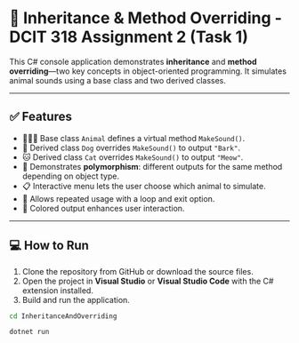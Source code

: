 # 🐾 Inheritance & Method Overriding - DCIT 318 Assignment 2 (Task 1)

This C# console application demonstrates **inheritance** and **method overriding**—two key concepts in object-oriented programming. It simulates animal sounds using a base class and two derived classes.

---

## ✅ Features

- 👨‍👩‍👧 Base class `Animal` defines a virtual method `MakeSound()`.
- 🐶 Derived class `Dog` overrides `MakeSound()` to output `"Bark"`.
- 🐱 Derived class `Cat` overrides `MakeSound()` to output `"Meow"`.
- 🧠 Demonstrates **polymorphism**: different outputs for the same method depending on object type.
- 📋 Interactive menu lets the user choose which animal to simulate.
- 🔁 Allows repeated usage with a loop and exit option.
- 🎨 Colored output enhances user interaction.

---

## 💻 How to Run

1. Clone the repository from GitHub or download the source files.
2. Open the project in **Visual Studio** or **Visual Studio Code** with the C# extension installed.
3. Build and run the application.

```bash
cd InheritanceAndOverriding

dotnet run